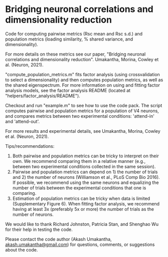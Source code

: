 # Bridging neuronal correlations and dimensionality reduction
Code for computing pairwise metrics (Rsc mean and Rsc s.d.) and population metrics (loading similarity, % shared variance, and dimensionality).

For more details on these metrics see our paper, "Bridging neuronal correlations and dimensionality reduction". Umakantha, Morina, Cowley et al. (Neuron, 2021).

"compute_population_metrics.m" fits factor analysis (using crossvalidation to select a dimensionality) and then computes population metrics, as well as the shared eigenspectrum. For more information on using and fitting factor analysis models, see the factor analysis README (located at "helpers/factor_analysis/README").

Checkout and run "example.m" to see how to use the code pack. The script computes pairwise and population metrics for a population of V4 neurons, and compares metrics between two experimental conditions: 'attend-in' and 'attend-out'. 

For more results and experimental details, see Umakantha, Morina, Cowley et al. (Neuron, 2021).

Tips/recommendations:
1) Both pairwise and population metrics can be tricky to interpret on their own. We recommend comparing them in a relative manner (e.g., between two experimental conditions collected in the same session).
2) Pairwise and population metrics can depend on 1) the number of trials and 2) the number of neurons (Williamson et al., PLoS Comp Bio 2016). If possible, we recommend using the same neurons and equalizing the number of trials between the experimental conditions that one is comparing.
3) Estimation of population metrics can be tricky when data is limited (Supplementary Figure 6). When fitting factor analysis, we recommend having at least 3x (preferably 5x or more) the number of trials as the number of neurons.

We would like to thank Richard Johnston, Patricia Stan, and Shenghao Wu for their help in testing the code.

Please contact the code author (Akash Umakantha, akash.umakantha@gmail.com) for questions, comments, or suggestions about the code.

